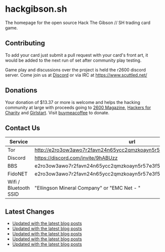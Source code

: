 # hackgibson.sh
The homepage for the open source Hack The Gibson // SH trading card game.


## Contributing

To add your card just submit a pull request with your card's front art, it would be added to the next run of set after community play testing.

Game play and discussions over the project is held the r2600 discord server. Come join us at [Discord](https://discord.com/invite/9hABUzz) or via IRC at https://www.scuttled.net/


## Donations

Your donation of $13.37 or more is welcome and helps the hacking community at large with proceeds going to [2600 Magazine](https://2600.com/), [Hackers for Charity](https://hackersforcharity.org) and [Girlstart](https://girlstart.org).  Visit [buymeacoffee](https://www.buymeacoffee.com/hackgibson.sh) to donate.


## Contact Us

Service | url
-|-
Tor | http://e2ro3ow3awo7r2favn24n65ycc2qmzkoayn5r57e3f56nvjwdcgg32ad.onion
Discord | https://discord.com/invite/9hABUzz
BBS | e2ro3ow3awo7r2favn24n65ycc2qmzkoayn5r57e3f56nvjwdcgg32ad.onion:23
FidoNET | e2ro3ow3awo7r2favn24n65ycc2qmzkoayn5r57e3f56nvjwdcgg32ad.onion:24554
Wifi / Bluetooth SSID | "Ellingson Mineral Company" or "EMC Net - <fidonet address>"

## Latest Changes
<!-- BLOG-POST-LIST:START -->
- [Updated with the latest blog posts](https://github.com/DFW2600/hackgibson.sh/commit/a66f2bd7db60df0e3407b1c54c70832edf491e91)
- [Updated with the latest blog posts](https://github.com/DFW2600/hackgibson.sh/commit/9e2a9d3544bcf0c2af8ccbd002eaa50fbece4493)
- [Updated with the latest blog posts](https://github.com/DFW2600/hackgibson.sh/commit/4b7c66e1a137b80ac491f12049cc3442545eee5f)
- [Updated with the latest blog posts](https://github.com/DFW2600/hackgibson.sh/commit/fa8ee83d907639d45fcad160ddce8c0d765ff36e)
- [Updated with the latest blog posts](https://github.com/DFW2600/hackgibson.sh/commit/90cc0fb7dcb059c86163eb1a9483d95c6aa2af70)
<!-- BLOG-POST-LIST:END -->
